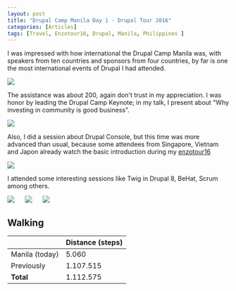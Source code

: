 ```yaml
---
layout: post
title: "Drupal Camp Manila Day 1 - Drupal Tour 2016"
categories: [Articles]
tags: [Travel, Enzotour16, Drupal, Manila, Philippines ]
---
```

I was impressed with how international the Drupal Camp Manila was, with speakers from ten countries and sponsors from four countries, by far is one the most international events of Drupal I had attended.

<img style="margin-right: 20px;" src="{{site.url }}/assets/img/manila-group.jpg"/>

The assistance was about 200, again don't trust in my appreciation. I was honor by leading the Drupal Camp Keynote; in my talk, I present about "Why investing in community is good business".

<img style="margin-right: 20px;" src="{{site.url }}/assets/img/manila-keynote.jpg"/>

Also, I did a session about Drupal Console, but this time was more advanced than usual, because some attendees from Singapore, Vietnam and Japon already watch the basic introduction during my [enzotour16](enzolutions.com/articles/2016/01/19/around-the-drupal-world-in-120-days/)

<img style="margin-right: 20px;" src="{{site.url }}/assets/img/drupalconsole-manila.jpg"/>

I attended some interesting sessions like Twig in Drupal 8, BeHat, Scrum among others.

<img style="margin-right: 20px;" src="{{site.url }}/assets/img/manila-twig.jpg"/>

<img style="margin-right: 20px;" src="{{site.url }}/assets/img/manila-behat.jpg"/>

<img style="margin-right: 20px;" src="{{site.url }}/assets/img/manila-scrum.jpg"/>

## Walking
|  | Distance (steps) |
|---|---|
| Manila (today) | 5.060 |
| Previously  | 1.107.515 |
| **Total**  | 1.112.575 |